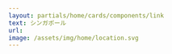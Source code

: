 ```yaml
---
layout: partials/home/cards/components/link
text: シンガポール
url:
image: /assets/img/home/location.svg
---
```

